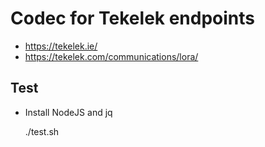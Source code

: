 # Codec for Tekelek endpoints

* https://tekelek.ie/
* https://tekelek.com/communications/lora/

## Test
* Install NodeJS and jq

    ./test.sh